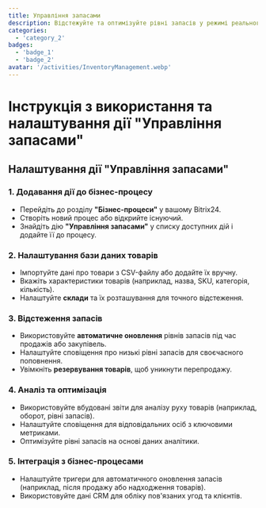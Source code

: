 ```yaml
---
title: Управління запасами
description: Відстежуйте та оптимізуйте рівні запасів у режимі реального часу.
categories: 
  - 'category_2'
badges: 
  - 'badge_1'
  - 'badge_2'
avatar: '/activities/InventoryManagement.webp'
---
```

# Інструкція з використання та налаштування дії "Управління запасами"

## **Налаштування дії "Управління запасами"**

### 1. Додавання дії до бізнес-процесу
- Перейдіть до розділу **"Бізнес-процеси"** у вашому Bitrix24.
- Створіть новий процес або відкрийте існуючий.
- Знайдіть дію **"Управління запасами"** у списку доступних дій і додайте її до процесу.

### 2. Налаштування бази даних товарів
- Імпортуйте дані про товари з CSV-файлу або додайте їх вручну.
- Вкажіть характеристики товарів (наприклад, назва, SKU, категорія, кількість).
- Налаштуйте **склади** та їх розташування для точного відстеження.

### 3. Відстеження запасів
- Використовуйте **автоматичне оновлення** рівнів запасів під час продажів або закупівель.
- Налаштуйте сповіщення про низькі рівні запасів для своєчасного поповнення.
- Увімкніть **резервування товарів**, щоб уникнути перепродажу.

### 4. Аналіз та оптимізація
- Використовуйте вбудовані звіти для аналізу руху товарів (наприклад, оборот, рівні запасів).
- Налаштуйте сповіщення для відповідальних осіб з ключовими метриками.
- Оптимізуйте рівні запасів на основі даних аналітики.

### 5. Інтеграція з бізнес-процесами
- Налаштуйте тригери для автоматичного оновлення запасів (наприклад, після продажу або надходження товарів).
- Використовуйте дані CRM для обліку пов'язаних угод та клієнтів.